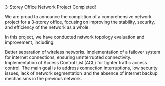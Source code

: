 3-Storey Office Network Project Completed!

We are proud to announce the completion of a comprehensive network project for a 3-storey office, focusing on improving the stability, security, and efficiency of the network as a whole. 

In this project, we have conducted network topology evaluation and improvement, including:

Better separation of wireless networks. 
Implementation of a failover system for internet connections, ensuring uninterrupted connectivity. 
Implementation of Access Control List (ACL) for tighter traffic access control. 
The main goal is to address connection interruptions, low security issues, lack of network segmentation, and the absence of internet backup mechanisms in the previous network.
